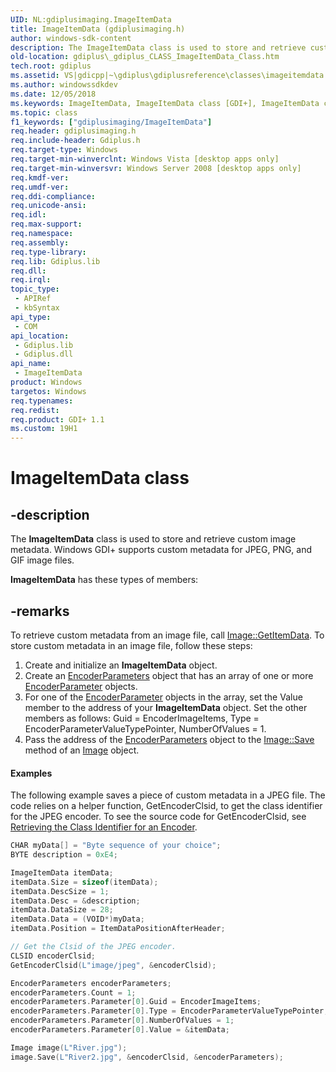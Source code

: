 ```yaml
---
UID: NL:gdiplusimaging.ImageItemData
title: ImageItemData (gdiplusimaging.h)
author: windows-sdk-content
description: The ImageItemData class is used to store and retrieve custom image metadata. Windows GDI+ supports custom metadata for JPEG, PNG, and GIF image files.
old-location: gdiplus\_gdiplus_CLASS_ImageItemData_Class.htm
tech.root: gdiplus
ms.assetid: VS|gdicpp|~\gdiplus\gdiplusreference\classes\imageitemdata.htm
ms.author: windowssdkdev
ms.date: 12/05/2018
ms.keywords: ImageItemData, ImageItemData class [GDI+], ImageItemData class [GDI+],described, _gdiplus_CLASS_ImageItemData_Class, gdiplus._gdiplus_CLASS_ImageItemData_Class, gdiplusimaging/ImageItemData
ms.topic: class
f1_keywords: ["gdiplusimaging/ImageItemData"]
req.header: gdiplusimaging.h
req.include-header: Gdiplus.h
req.target-type: Windows
req.target-min-winverclnt: Windows Vista [desktop apps only]
req.target-min-winversvr: Windows Server 2008 [desktop apps only]
req.kmdf-ver: 
req.umdf-ver: 
req.ddi-compliance: 
req.unicode-ansi: 
req.idl: 
req.max-support: 
req.namespace: 
req.assembly: 
req.type-library: 
req.lib: Gdiplus.lib
req.dll: 
req.irql: 
topic_type:
 - APIRef
 - kbSyntax
api_type:
 - COM
api_location:
 - Gdiplus.lib
 - Gdiplus.dll
api_name:
 - ImageItemData
product: Windows
targetos: Windows
req.typenames: 
req.redist: 
req.product: GDI+ 1.1
ms.custom: 19H1
---
```


# ImageItemData class


## -description


The <b>ImageItemData</b> class is used to store and retrieve custom image metadata. Windows GDI+ supports custom metadata for JPEG, PNG, and GIF image files.

<b xmlns:loc="http://microsoft.com/wdcml/l10n">ImageItemData</b> has these types of members:


## -remarks



To retrieve custom metadata from an image file, call <a href="https://docs.microsoft.com/windows/desktop/api/gdiplusheaders/nf-gdiplusheaders-image-getitemdata">Image::GetItemData</a>. To store custom metadata in an image file, follow these steps:

		    

<ol>
<li>Create and initialize an <b>ImageItemData</b> object.</li>
<li>Create an <a href="https://docs.microsoft.com/previous-versions/ms534435(v=vs.85)">EncoderParameters</a> object that has an array of one or more <a href="https://docs.microsoft.com/previous-versions/ms534434(v=vs.85)">EncoderParameter</a> objects.</li>
<li>For one of the <a href="https://docs.microsoft.com/previous-versions/ms534434(v=vs.85)">EncoderParameter</a> objects in the array, set the Value member to the address of your <b>ImageItemData</b> object. Set the other members as follows: Guid = EncoderImageItems, Type = EncoderParameterValueTypePointer,  NumberOfValues = 1.</li>
<li>Pass the address of the <a href="https://docs.microsoft.com/previous-versions/ms534435(v=vs.85)">EncoderParameters</a> object to the <a href="https://docs.microsoft.com/previous-versions/ms535407(v=vs.85)">Image::Save</a> method of an <a href="https://docs.microsoft.com/windows/desktop/api/gdiplusheaders/nl-gdiplusheaders-image">Image</a> object.</li>
</ol>

#### Examples



The following example saves a piece of custom metadata in a JPEG file. The code relies on a helper function, GetEncoderClsid, to get the class identifier for the JPEG encoder. To see the source code for GetEncoderClsid, see <a href="https://docs.microsoft.com/windows/desktop/gdiplus/-gdiplus-retrieving-the-class-identifier-for-an-encoder-use">Retrieving the Class Identifier for an Encoder</a>.


```cpp
CHAR myData[] = "Byte sequence of your choice";
BYTE description = 0xE4;

ImageItemData itemData;
itemData.Size = sizeof(itemData);
itemData.DescSize = 1;
itemData.Desc = &description;
itemData.DataSize = 28;
itemData.Data = (VOID*)myData;
itemData.Position = ItemDataPositionAfterHeader;

// Get the Clsid of the JPEG encoder.
CLSID encoderClsid;
GetEncoderClsid(L"image/jpeg", &encoderClsid);

EncoderParameters encoderParameters;
encoderParameters.Count = 1;
encoderParameters.Parameter[0].Guid = EncoderImageItems;
encoderParameters.Parameter[0].Type = EncoderParameterValueTypePointer;
encoderParameters.Parameter[0].NumberOfValues = 1; 
encoderParameters.Parameter[0].Value = &itemData;

Image image(L"River.jpg");
image.Save(L"River2.jpg", &encoderClsid, &encoderParameters);
```




